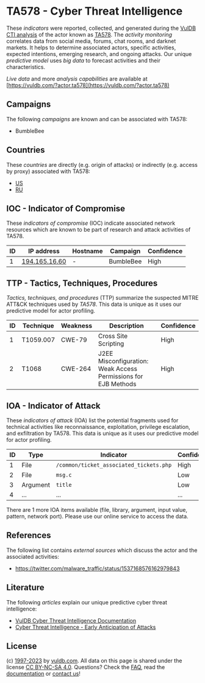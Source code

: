# TA578 - Cyber Threat Intelligence

These _indicators_ were reported, collected, and generated during the [VulDB CTI analysis](https://vuldb.com/?kb.cti) of the actor known as [TA578](https://vuldb.com/?actor.ta578). The _activity monitoring_ correlates data from social media, forums, chat rooms, and darknet markets. It helps to determine associated actors, specific activities, expected intentions, emerging research, and ongoing attacks. Our unique _predictive model_ uses _big data_ to forecast activities and their characteristics.

_Live data_ and more _analysis capabilities_ are available at [https://vuldb.com/?actor.ta578](https://vuldb.com/?actor.ta578)

## Campaigns

The following _campaigns_ are known and can be associated with TA578:

* BumbleBee

## Countries

These _countries_ are directly (e.g. origin of attacks) or indirectly (e.g. access by proxy) associated with TA578:

* [US](https://vuldb.com/?country.us)
* [RU](https://vuldb.com/?country.ru)

## IOC - Indicator of Compromise

These _indicators of compromise_ (IOC) indicate associated network resources which are known to be part of research and attack activities of TA578.

ID | IP address | Hostname | Campaign | Confidence
-- | ---------- | -------- | -------- | ----------
1 | [194.165.16.60](https://vuldb.com/?ip.194.165.16.60) | - | BumbleBee | High

## TTP - Tactics, Techniques, Procedures

_Tactics, techniques, and procedures_ (TTP) summarize the suspected MITRE ATT&CK techniques used by _TA578_. This data is unique as it uses our predictive model for actor profiling.

ID | Technique | Weakness | Description | Confidence
-- | --------- | -------- | ----------- | ----------
1 | T1059.007 | CWE-79 | Cross Site Scripting | High
2 | T1068 | CWE-264 | J2EE Misconfiguration: Weak Access Permissions for EJB Methods | High

## IOA - Indicator of Attack

These _indicators of attack_ (IOA) list the potential fragments used for technical activities like reconnaissance, exploitation, privilege escalation, and exfiltration by TA578. This data is unique as it uses our predictive model for actor profiling.

ID | Type | Indicator | Confidence
-- | ---- | --------- | ----------
1 | File | `/common/ticket_associated_tickets.php` | High
2 | File | `msg.c` | Low
3 | Argument | `title` | Low
4 | ... | ... | ...

There are 1 more IOA items available (file, library, argument, input value, pattern, network port). Please use our online service to access the data.

## References

The following list contains _external sources_ which discuss the actor and the associated activities:

* https://twitter.com/malware_traffic/status/1537168576162979843

## Literature

The following _articles_ explain our unique predictive cyber threat intelligence:

* [VulDB Cyber Threat Intelligence Documentation](https://vuldb.com/?kb.cti)
* [Cyber Threat Intelligence - Early Anticipation of Attacks](https://www.scip.ch/en/?labs.20201022)

## License

(c) [1997-2023](https://vuldb.com/?kb.changelog) by [vuldb.com](https://vuldb.com/?kb.about). All data on this page is shared under the license [CC BY-NC-SA 4.0](https://creativecommons.org/licenses/by-nc-sa/4.0/). Questions? Check the [FAQ](https://vuldb.com/?kb.faq), read the [documentation](https://vuldb.com/?kb) or [contact us](https://vuldb.com/?contact)!
